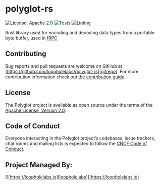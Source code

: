 # polyglot-rs

[![License: Apache 2.0](https://img.shields.io/badge/License-Apache%202.0-brightgreen.svg)](https://www.apache.org/licenses/LICENSE-2.0)
[![Tests](https://github.com/loopholelabs/polyglot-rs/actions/workflows/tests.yml/badge.svg)](https://github.com/loopholelabs/polyglot-rs/actions/workflows/tests.yml)
[![Linting](https://github.com/loopholelabs/polyglot-rs/actions/workflows/lint.yml/badge.svg)](https://github.com/loopholelabs/polyglot-rs/actions/workflows/lint.yml)

Rust library used for encoding and decoding data types from a portable byte buffer, used in [fRPC](https://github.com/loopholelabs/frpc-go)

## Contributing

Bug reports and pull requests are welcome on GitHub at [https://github.com/loopholelabs/polyglot-rs][gitrepo]. For more
contribution information check
out [the contribution guide](https://github.com/loopholelabs/polyglot-rs/blob/master/CONTRIBUTING.md).

## License

The Polyglot project is available as open source under the terms of
the [Apache License, Version 2.0](http://www.apache.org/licenses/LICENSE-2.0).

## Code of Conduct

Everyone interacting in the Polyglot project’s codebases, issue trackers, chat rooms and mailing lists is expected to follow the [CNCF Code of Conduct](https://github.com/cncf/foundation/blob/master/code-of-conduct.md).

## Project Managed By:

[![https://loopholelabs.io][loopholelabs]](https://loopholelabs.io)

[gitrepo]: https://github.com/loopholelabs/polyglot-rs
[loopholelabs]: https://cdn.loopholelabs.io/loopholelabs/LoopholeLabsLogo.svg
[loophomepage]: https://loopholelabs.io
